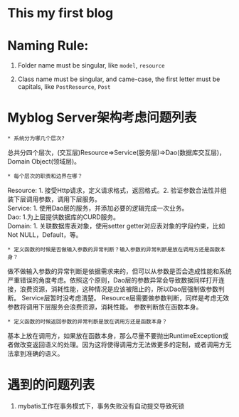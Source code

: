 # This my first blog


# Naming Rule:

1. Folder name must be singular, like `model`, `resource`

2. Class name must be singular, and came-case, the first letter must be capitals, like `PostResource`, `Post`

# Myblog Server架构考虑问题列表
```
* 系统分为哪几个层次?
```
总共分四个层次，(交互层)Resource=>Service(服务层)=>Dao(数据库交互层)，Domain Object(领域层)。

```
* 每个层次的职责和边界在哪？
```
Resource: 1. 接受Http请求，定义请求格式，返回格式。2. 验证参数合法性并组装下层调用参数，调用下层服务。   
Service: 1. 使用Dao层的服务，并添加必要的逻辑完成一次业务。  
Dao: 1.为上层提供数据库的CURD服务。  
Domain: 1. 关联数据库表对象，使用setter getter对应表对象的字段约束，比如Not NULL，Default，等。

```
* 定义函数的时候是否做输入参数的异常判断？输入参数的异常判断是放在调用方还是函数本身？
```
做不做输入参数的异常判断是依据需求来的，但可以从参数是否会造成性能和系统严重错误的角度考虑。依照这个原则，Dao层的参数异常会导致数据同样打开连接，浪费资源，消耗性能，这种情况是应该被阻止的，所以Dao层强制做参数判断。
  Service层暂时没考虑清楚。
  Resource层需要做参数判断，同样是考虑无效参数将调用下层服务会浪费资源，消耗性能。
  参数判断放在函数本身。

```
* 定义函数的时候返回参数的异常判断是放在调用方还是函数本身？
```
基本上放在调用方，如果放在函数本身，那么尽量不要抛出RuntimeException或者做改变返回语义的处理。因为这将使得调用方无法做更多的定制，或者调用方无法拿到准确的语义。


# 遇到的问题列表
1. mybatis工作在事务模式下，事务失败没有自动提交导致死锁





